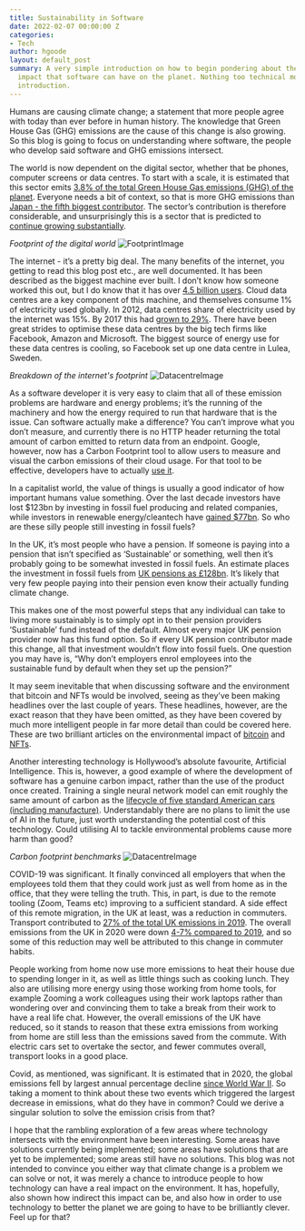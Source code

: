```yaml
---
title: Sustainability in Software
date: 2022-02-07 00:00:00 Z
categories:
- Tech
author: hgoode
layout: default_post
summary: A very simple introduction on how to begin pondering about the environmental
  impact that software can have on the planet. Nothing too technical more just an
  introduction.
---
```


Humans are causing climate change; a statement that more people agree with today than ever before in human history. The knowledge that Green House Gas (GHG) emissions are the cause of this change is also growing. So this blog is going to focus on understanding where software, the people who develop said software and GHG emissions intersect.

The world is now dependent on the digital sector, whether that be phones, computer screens or data centres. To start with a scale, it is estimated that this sector emits [3.8% of the total Green House Gas emissions (GHG) of the planet](https://www.greenit.fr/wp-content/uploads/2019/11/GREENIT_EENM_etude_EN_accessible.pdf). Everyone needs a bit of context, so that is more GHG emissions than [Japan - the fifth biggest contributor](https://www.worldometers.info/co2-emissions/co2-emissions-by-country/). The sector’s contribution is therefore considerable, and unsurprisingly this is a sector that is predicted to [continue growing substantially](https://medium.com/@albertfourage/internet-has-a-dirty-little-secret-e750cabe7349).

*Footprint of the digital world*
![FootprintImage]({{site.github.url}}/hgoode/assets/footprint_of_digital_world.png)

The internet - it’s a pretty big deal. The many benefits of the internet, you getting to read this blog post etc., are well documented. It has been described as the biggest machine ever built. I don’t know how someone worked this out, but I do know that it has over [4.5 billion users](https://www.statista.com/statistics/617136/digital-population-worldwide/). Cloud data centres are a key component of this machine, and themselves consume 1% of electricity used globally. In 2012, data centres share of electricity used by the internet was 15%. By 2017 this had [grown to 29%](https://www.climatecare.org/resources/news/infographic-carbon-footprint-internet/). There have been great strides to optimise these data centres by the big tech firms like Facebook, Amazon and Microsoft. The biggest source of energy use for these data centres is cooling, so Facebook set up one data centre in Lulea, Sweden.

*Breakdown of the internet's footprint*
![DatacentreImage]({{site.github.url}}/hgoode/assets/datacentre_contribution.png)

As a software developer it is very easy to claim that all of these emission problems are hardware and energy problems; it’s the running of the machinery and how the energy required to run that hardware that is the issue. Can software actually make a difference? You can’t improve what you don’t measure, and currently there is no HTTP header returning the total amount of carbon emitted to return data from an endpoint. Google, however, now has a Carbon Footprint tool to allow users to measure and visual the carbon emissions of their cloud usage. For that tool to be effective, developers have to actually [use it](https://cloud.google.com/carbon-footprint).

In a capitalist world, the value of things is usually a good indicator of how important humans value something. Over the last decade investors have lost $123bn by investing in fossil fuel producing and related companies, while investors in renewable energy/cleantech have [gained $77bn](https://carbontracker.org/reports/a-tale-of-two-share-issues/). So who are these silly people still investing in fossil fuels?

In the UK, it’s most people who have a pension. If someone is paying into a pension that isn’t specified as ‘Sustainable’ or something, well then it’s probably going to be somewhat invested in fossil fuels. An estimate places the investment in fossil fuels from [UK pensions as £128bn](https://foe.scot/resource/polluted-pensions-clearing-the-air-around-uk-pensions-and-fossil-fuels/). It’s likely that very few people paying into their pension even know their actually funding climate change.

This makes one of the most powerful steps that any individual can take to living more sustainably is to simply opt in to their pension providers ‘Sustainable’ fund instead of the default. Almost every major UK pension provider now has this fund option.
So if every UK pension contributor made this change, all that investment wouldn’t flow into fossil fuels. One question you may have is, “Why don’t employers enrol employees into the sustainable fund by default when they set up the pension?”

It may seem inevitable that when discussing software and the environment that bitcoin and NFTs would be involved, seeing as they’ve been making headlines over the last couple of years. These headlines, however, are the exact reason that they have been omitted, as they have been covered by much more intelligent people in far more detail than could be covered here. These are two brilliant articles on the environmental impact of [bitcoin](https://www.nytimes.com/interactive/2021/09/03/climate/bitcoin-carbon-footprint-electricity.html) and [NFTs](https://www.wired.com/story/nfts-hot-effect-earth-climate/).

Another interesting technology is Hollywood’s absolute favourite, Artificial Intelligence. This is, however, a good example of where the development of software has a genuine carbon impact, rather than the use of the product once created. Training a single neural network model can emit roughly the same amount of carbon as the [lifecycle of five standard American cars (including manufacture)](https://www.technologyreview.com/2019/06/06/239031/training-a-single-ai-model-can-emit-as-much-carbon-as-five-cars-in-their-lifetimes/). Understandably there are no plans to limit the use of AI in the future, just worth understanding the potential cost of this technology. Could utilising AI to tackle environmental problems cause more harm than good?

*Carbon footprint benchmarks*
![DatacentreImage]({{site.github.url}}/hgoode/assets/neural_network.png)

COVID-19 was significant. It finally convinced all employers that when the employees told them that they could work just as well from home as in the office, that they were telling the truth. This, in part, is due to the remote tooling (Zoom, Teams etc) improving to a sufficient standard. A side effect of this remote migration, in the UK at least, was a reduction in commuters. Transport contributed to [27% of the total UK emissions in 2019](https://assets.publishing.service.gov.uk/government/uploads/system/uploads/attachment_data/file/957887/2019_Final_greenhouse_gas_emissions_statistical_release.pdf). The overall emissions from the UK in 2020 were down [4-7% compared to 2019](https://royalsociety.org/-/media/policy/projects/digital-technology-and-the-planet/digital-technology-and-the-planet-report.pdf), and so some of this reduction may well be attributed to this change in commuter habits.

People working from home now use more emissions to heat their house due to spending longer in it, as well as little things such as cooking lunch. They also are utilising more energy using those working from home tools, for example Zooming a work colleagues using their work laptops rather than wondering over and convincing them to take a break from their work to have a real life chat. However, the overall emissions of the UK have reduced, so it stands to reason that these extra emissions from working from home are still less than the emissions saved from the commute. With electric cars set to overtake the sector, and fewer commutes overall, transport looks in a good place.

Covid, as mentioned, was significant. It is estimated that in 2020, the global emissions fell by largest annual percentage decline [since World War II](https://www.iea.org/articles/global-energy-review-co2-emissions-in-2020). So taking a moment to think about these two events which triggered the largest decrease in emissions, what do they have in common? Could we derive a singular solution to solve the emission crisis from that?

I hope that the rambling exploration of a few areas where technology intersects with the environment have been interesting. Some areas have solutions currently being implemented; some areas have solutions that are yet to be implemented; some areas still have no solutions. This blog was not intended to convince you either way that climate change is a problem we can solve or not, it was merely a chance to introduce people to how technology can have a real impact on the environment. It has, hopefully, also shown how indirect this impact can be, and also how in order to use technology to better the planet we are going to have to be brilliantly clever. Feel up for that?

